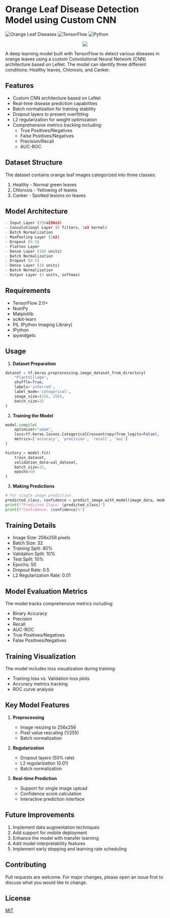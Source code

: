 # Orange Leaf Disease Detection Model using Custom CNN

![Orange Leaf Diseases](https://img.shields.io/badge/Deep%20Learning-Orange%20Disease-green)
![TensorFlow](https://img.shields.io/badge/TensorFlow-2.0+-orange)
![Python](https://img.shields.io/badge/Python-3.7+-blue)

<p align="center">
    <img src="https://github.com/user-attachments/assets/f1076535-ddd9-48e8-83d3-3830aacae6b0">
</p>

A deep learning model built with TensorFlow to detect various diseases in orange leaves using a custom Convolutional Neural Network (CNN) architecture based on LeNet. The model can identify three different conditions: Healthy leaves, Chlorosis, and Canker.

## Features
- Custom CNN architecture based on LeNet
- Real-time disease prediction capabilities
- Batch normalization for training stability
- Dropout layers to prevent overfitting
- L2 regularization for weight optimization
- Comprehensive metrics tracking including:
  - True Positives/Negatives
  - False Positives/Negatives
  - Precision/Recall
  - AUC-ROC

## Dataset Structure
The dataset contains orange leaf images categorized into three classes:
1. Healthy - Normal green leaves
2. Chlorosis - Yellowing of leaves
3. Canker - Spotted lesions on leaves

## Model Architecture
```python
- Input Layer (256x256x3)
- Convolutional Layer (6 filters, 3x3 kernel)
- Batch Normalization
- MaxPooling Layer (2x2)
- Dropout (0.5)
- Flatten Layer
- Dense Layer (100 units)
- Batch Normalization
- Dropout (0.5)
- Dense Layer (10 units)
- Batch Normalization
- Output Layer (3 units, softmax)
```

## Requirements
- TensorFlow 2.0+
- NumPy
- Matplotlib
- scikit-learn
- PIL (Python Imaging Library)
- IPython
- ipywidgets


## Usage
1. **Dataset Preparation**
```python
dataset = tf.keras.preprocessing.image_dataset_from_directory(
    "PlantVillage",
    shuffle=True,
    labels='inferred',
    label_mode='categorical',
    image_size=(256, 256),
    batch_size=32
)
```

2. **Training the Model**
```python
model.compile(
    optimizer="adam",
    loss=tf.keras.losses.CategoricalCrossentropy(from_logits=False),
    metrics=['accuracy', 'precision', 'recall', 'auc']
)

history = model.fit(
    train_dataset,
    validation_data=val_dataset,
    batch_size=32,
    epochs=50
)
```

3. **Making Predictions**
```python
# For single image prediction
predicted_class, confidence = predict_image_with_model(image_data, model)
print(f"Predicted Class: {predicted_class}")
print(f"Confidence: {confidence}%")
```

## Training Details
- Image Size: 256x256 pixels
- Batch Size: 32
- Training Split: 80%
- Validation Split: 10%
- Test Split: 10%
- Epochs: 50
- Dropout Rate: 0.5
- L2 Regularization Rate: 0.01

## Model Evaluation Metrics
The model tracks comprehensive metrics including:
- Binary Accuracy
- Precision
- Recall
- AUC-ROC
- True Positives/Negatives
- False Positives/Negatives

## Training Visualization
The model includes loss visualization during training:
- Training loss vs. Validation loss plots
- Accuracy metrics tracking
- ROC curve analysis

## Key Model Features
1. **Preprocessing**
   - Image resizing to 256x256
   - Pixel value rescaling (1/255)
   - Batch normalization

2. **Regularization**
   - Dropout layers (50% rate)
   - L2 regularization (0.01)
   - Batch normalization

3. **Real-time Prediction**
   - Support for single image upload
   - Confidence score calculation
   - Interactive prediction interface

## Future Improvements
1. Implement data augmentation techniques
2. Add support for mobile deployment
3. Enhance the model with transfer learning
4. Add model interpretability features
5. Implement early stopping and learning rate scheduling

## Contributing
Pull requests are welcome. For major changes, please open an issue first to discuss what you would like to change.

## License
[MIT](https://choosealicense.com/licenses/mit/)
